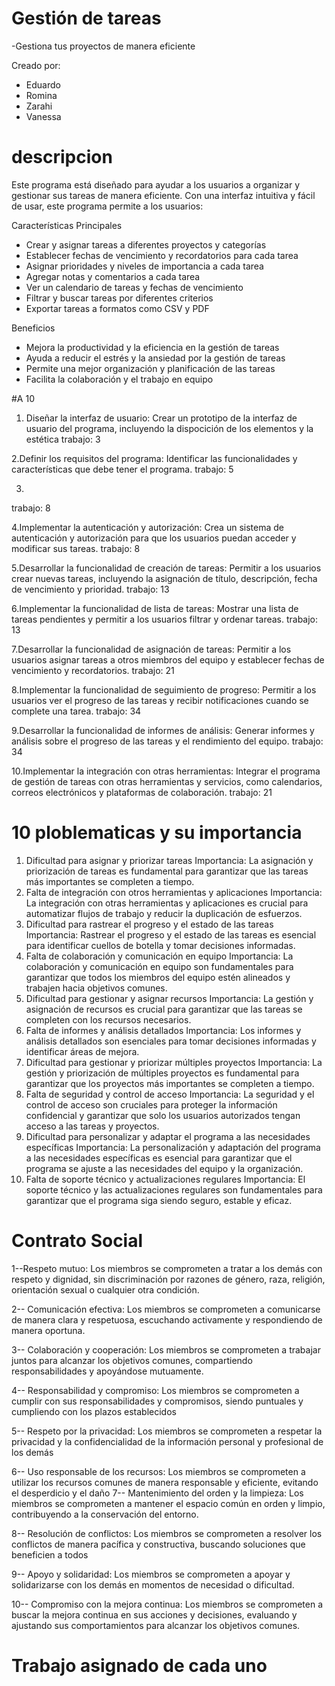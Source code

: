 # Gestión de tareas
-Gestiona tus proyectos de manera eficiente

Creado por:

- Eduardo
- Romina
- Zarahi
- Vanessa

# descripcion

Este programa está diseñado para ayudar a los usuarios a organizar y gestionar sus tareas de manera eficiente. Con una interfaz intuitiva y fácil de usar, este programa permite a los usuarios:

Características Principales

- Crear y asignar tareas a diferentes proyectos y categorías
- Establecer fechas de vencimiento y recordatorios para cada tarea
- Asignar prioridades y niveles de importancia a cada tarea
- Agregar notas y comentarios a cada tarea
- Ver un calendario de tareas y fechas de vencimiento
- Filtrar y buscar tareas por diferentes criterios
- Exportar tareas a formatos como CSV y PDF

Beneficios

- Mejora la productividad y la eficiencia en la gestión de tareas
- Ayuda a reducir el estrés y la ansiedad por la gestión de tareas
- Permite una mejor organización y planificación de las tareas
- Facilita la colaboración y el trabajo en equipo

#A 10

1. Diseñar la interfaz de usuario:
Crear un prototipo de la interfaz de usuario del programa, incluyendo la dispocición de los elementos y la estética
trabajo: 3

2.Definir los requisitos del programa:
Identificar las funcionalidades y características que debe tener el programa.
trabajo: 5

3.

trabajo: 8

4.Implementar la autenticación y autorización:
Crea un sistema de autenticación y autorización para que los usuarios puedan acceder y modificar sus tareas.
trabajo: 8

5.Desarrollar la funcionalidad de creación de tareas:
Permitir a los usuarios crear nuevas tareas, incluyendo la asignación de título, descripción, fecha de vencimiento y prioridad.
trabajo: 13

6.Implementar la funcionalidad de lista de tareas:
Mostrar una lista de tareas pendientes y permitir a los usuarios filtrar y ordenar tareas.
trabajo: 13

7.Desarrollar la funcionalidad de asignación de tareas:
Permitir a los usuarios asignar tareas a otros miembros del equipo y establecer fechas de vencimiento y recordatorios.
trabajo: 21

8.Implementar la funcionalidad de seguimiento de progreso:
Permitir a los usuarios ver el progreso de las tareas y recibir notificaciones cuando se complete una tarea.
trabajo: 34

9.Desarrollar la funcionalidad de informes de análisis:
Generar informes y análisis sobre el progreso de las tareas y el rendimiento del equipo.
trabajo: 34

10.Implementar la integración con otras herramientas:
Integrar el programa de gestión de tareas con otras herramientas y servicios, como calendarios, correos electrónicos y plataformas de colaboración.
trabajo: 21
# 10 ploblematicas y su importancia

1. Dificultad para asignar y priorizar tareas
Importancia: La asignación y priorización de tareas es fundamental para garantizar que las tareas más importantes se completen a tiempo.
2. Falta de integración con otros herramientas y aplicaciones
Importancia: La integración con otras herramientas y aplicaciones es crucial para automatizar flujos de trabajo y reducir la duplicación de esfuerzos.
3. Dificultad para rastrear el progreso y el estado de las tareas
Importancia: Rastrear el progreso y el estado de las tareas es esencial para identificar cuellos de botella y tomar decisiones informadas.
4. Falta de colaboración y comunicación en equipo
Importancia: La colaboración y comunicación en equipo son fundamentales para garantizar que todos los miembros del equipo estén alineados y trabajen hacia objetivos comunes.
5. Dificultad para gestionar y asignar recursos
Importancia: La gestión y asignación de recursos es crucial para garantizar que las tareas se completen con los recursos necesarios.
6. Falta de informes y análisis detallados
Importancia: Los informes y análisis detallados son esenciales para tomar decisiones informadas y identificar áreas de mejora.
7. Dificultad para gestionar y priorizar múltiples proyectos
Importancia: La gestión y priorización de múltiples proyectos es fundamental para garantizar que los proyectos más importantes se completen a tiempo.
8. Falta de seguridad y control de acceso
Importancia: La seguridad y el control de acceso son cruciales para proteger la información confidencial y garantizar que solo los usuarios autorizados tengan acceso a las tareas y proyectos.
9. Dificultad para personalizar y adaptar el programa a las necesidades específicas
Importancia: La personalización y adaptación del programa a las necesidades específicas es esencial para garantizar que el programa se ajuste a las necesidades del equipo y la organización.
10. Falta de soporte técnico y actualizaciones regulares
Importancia: El soporte técnico y las actualizaciones regulares son fundamentales para garantizar que el programa siga siendo seguro, estable y eficaz.

# Contrato Social

1--Respeto mutuo: Los miembros se comprometen a tratar a los demás con respeto y dignidad, sin discriminación por razones de género, raza, religión, orientación sexual o cualquier otra condición.

2-- Comunicación efectiva: Los miembros se comprometen a comunicarse de manera clara y respetuosa, escuchando activamente y respondiendo de manera oportuna.

3-- Colaboración y cooperación: Los miembros se comprometen a trabajar juntos para alcanzar los objetivos comunes, compartiendo responsabilidades y apoyándose mutuamente.

4-- Responsabilidad y compromiso: Los miembros se comprometen a cumplir con sus responsabilidades y compromisos, siendo puntuales y cumpliendo con los plazos establecidos

5-- Respeto por la privacidad: Los miembros se comprometen a respetar la privacidad y la confidencialidad de la información personal y profesional de los demás

6-- Uso responsable de los recursos: Los miembros se comprometen a utilizar los recursos comunes de manera responsable y eficiente, evitando el desperdicio y el daño
7-- Mantenimiento del orden y la limpieza: Los miembros se comprometen a mantener el espacio común en orden y limpio, contribuyendo a la conservación del entorno.

8-- Resolución de conflictos: Los miembros se comprometen a resolver los conflictos de manera pacífica y constructiva, buscando soluciones que beneficien a todos

9-- Apoyo y solidaridad: Los miembros se comprometen a apoyar y solidarizarse con los demás en momentos de necesidad o dificultad.

10-- Compromiso con la mejora continua: Los miembros se comprometen a buscar la mejora continua en sus acciones y decisiones, evaluando y ajustando sus comportamientos para alcanzar los objetivos comunes.

# Trabajo asignado de cada uno

















































